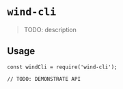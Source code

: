 # `wind-cli`

> TODO: description

## Usage

```
const windCli = require('wind-cli');

// TODO: DEMONSTRATE API
```
